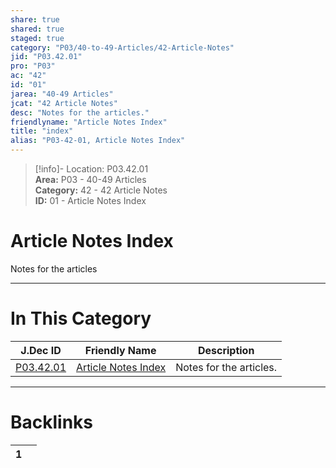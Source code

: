```yaml
---  
share: true  
shared: true  
staged: true  
category: "P03/40-to-49-Articles/42-Article-Notes"  
jid: "P03.42.01"  
pro: "P03"  
ac: "42"  
id: "01"  
jarea: "40-49 Articles"  
jcat: "42 Article Notes"  
desc: "Notes for the articles."  
friendlyname: "Article Notes Index"  
title: "index"  
alias: "P03-42-01, Article Notes Index"  
---  
```

>[!info]- Location: P03.42.01  
>**Area:** P03 - 40-49 Articles  
>**Category:** 42 - 42 Article Notes  
>**ID:** 01 - Article Notes Index  
  
# Article Notes Index  
  
Notes for the articles  
   
  
  
---  
# In This Category  
  
| J.Dec ID                                                                             | Friendly Name                                                                                  | Description             |  
| ------------------------------------------------------------------------------------ | ---------------------------------------------------------------------------------------------- | ----------------------- |  
| [P03.42.01](index.md) | [Article Notes Index](index.md) | Notes for the articles. |  
  
  
---  
# Backlinks  
<div><table class="dataview table-view-table"><thead class="table-view-thead"><tr class="table-view-tr-header"><th class="table-view-th"><span></span><span class="dataview small-text">1</span></th><th class="table-view-th"><span></span></th></tr></thead><tbody class="table-view-tbody"></tbody></table></div>